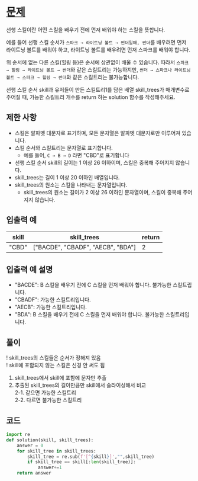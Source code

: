 # [문제](https://programmers.co.kr/learn/courses/30/lessons/49993#fn1)  
선행 스킬이란 어떤 스킬을 배우기 전에 먼저 배워야 하는 스킬을 뜻합니다.

예를 들어 선행 스킬 순서가 `스파크 → 라이트닝 볼트 → 썬더일때, 썬더`를 배우려면 먼저 라이트닝 볼트를 배워야 하고, 라이트닝 볼트를 배우려면 먼저 스파크를 배워야 합니다.

위 순서에 없는 다른 스킬(힐링 등)은 순서에 상관없이 배울 수 있습니다. 따라서 `스파크 → 힐링 → 라이트닝 볼트 → 썬더`와 같은 스킬트리는 가능하지만, `썬더 → 스파크나 라이트닝 볼트 → 스파크 → 힐링 → 썬더`와 같은 스킬트리는 불가능합니다.

선행 스킬 순서 skill과 유저들이 만든 스킬트리1를 담은 배열 skill_trees가 매개변수로 주어질 때, 가능한 스킬트리 개수를 return 하는 solution 함수를 작성해주세요.

## 제한 사항  
- 스킬은 알파벳 대문자로 표기하며, 모든 문자열은 알파벳 대문자로만 이루어져 있습니다.
- 스킬 순서와 스킬트리는 문자열로 표기합니다.
    - 예를 들어, `C → B → D` 라면 "CBD"로 표기합니다
- 선행 스킬 순서 skill의 길이는 1 이상 26 이하이며, 스킬은 중복해 주어지지 않습니다.
- skill_trees는 길이 1 이상 20 이하인 배열입니다.
- skill_trees의 원소는 스킬을 나타내는 문자열입니다.
    - skill_trees의 원소는 길이가 2 이상 26 이하인 문자열이며, 스킬이 중복해 주어지지 않습니다.
## 입출력 예  
|skill|skill_trees|return|
|-----|-----|----|
|"CBD"|["BACDE", "CBADF", "AECB", "BDA"]|2|
## 입출력 예 설명  
- "BACDE": B 스킬을 배우기 전에 C 스킬을 먼저 배워야 합니다. 불가능한 스킬트립니다.
- "CBADF": 가능한 스킬트리입니다.
- "AECB": 가능한 스킬트리입니다.
- "BDA": B 스킬을 배우기 전에 C 스킬을 먼저 배워야 합니다. 불가능한 스킬트리입니다.
## 풀이  
! skill_trees의 스킬들은 순서가 정해져 있음  
! skill에 포함되지 않는 스킬은 신경 안 써도 됨

1. skill_trees에서 skill에 포함에 문자만 추출
1. 추출된 skill_trees의 길이만큼만 skill에서 슬라이싱해서 비교  
    2-1. 같으면 가능한 스킬트리  
    2-2. 다르면 불가능한 스킬트리  
## 코드  

```python
import re
def solution(skill, skill_trees):
    answer = 0
    for skill_tree in skill_trees:
        skill_tree = re.sub(f'[^{skill}]',"",skill_tree)
        if skill_tree == skill[:len(skill_tree)]:
            answer+=1
    return answer
```
